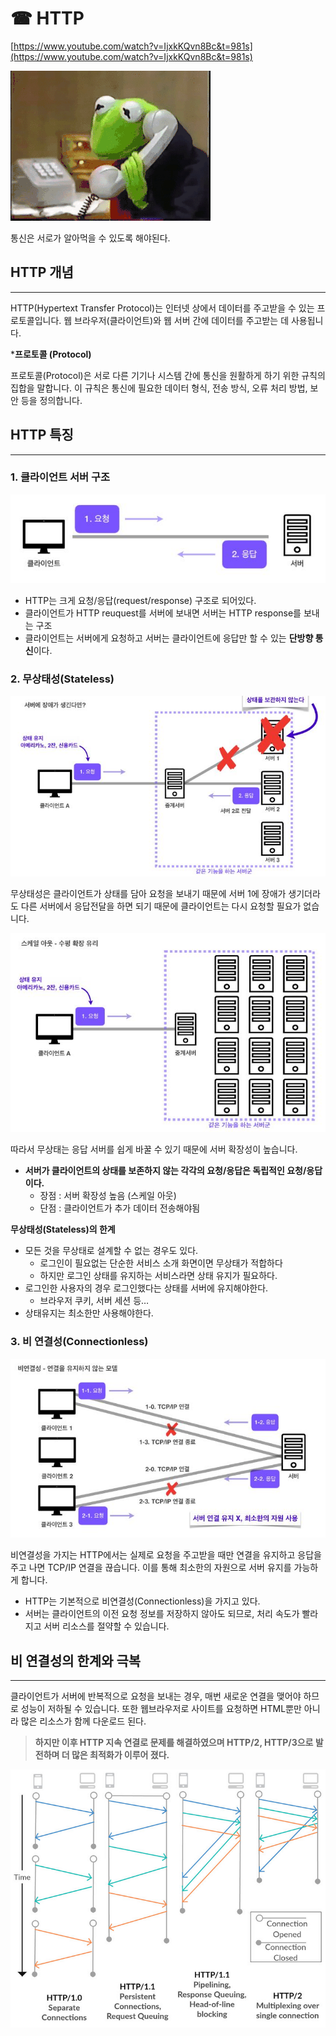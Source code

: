 # ☎ HTTP

[https://www.youtube.com/watch?v=IjxkKQvn8Bc&t=981s](https://www.youtube.com/watch?v=IjxkKQvn8Bc&t=981s)

![img.gif](%E2%98%8E%20HTTP%2074cf90e30f254b65bd151cdb1c2adc67/img.gif)

통신은 서로가 알아먹을 수 있도록 해야된다.

## HTTP 개념

---

HTTP(Hypertext Transfer Protocol)는 인터넷 상에서 데이터를 주고받을 수 있는 프로토콜입니다. 웹 브라우저(클라이언트)와 웹 서버 간에 데이터를 주고받는 데 사용됩니다.

***프로토콜 (Protocol)**

프로토콜(Protocol)은 서로 다른 기기나 시스템 간에 통신을 원활하게 하기 위한 규칙의 집합을 말합니다. 이 규칙은 통신에 필요한 데이터 형식, 전송 방식, 오류 처리 방법, 보안 등을 정의합니다.

## HTTP  특징

---

### 1. 클라이언트 서버 구조

![az.JPG](%E2%98%8E%20HTTP%2074cf90e30f254b65bd151cdb1c2adc67/az.jpg)

- HTTP는 크게 요청/응답(request/response) 구조로 되어있다.
- 클라이언트가 HTTP reuquest를 서버에 보내면 서버는 HTTP response를 보내는 구조
- 클라이언트는 서버에게 요청하고 서버는 클라이언트에 응답만 할 수 있는 **단방향 통신**이다.

### 2. **무상태성(Stateless)**

![c.JPG](%E2%98%8E%20HTTP%2074cf90e30f254b65bd151cdb1c2adc67/c.jpg)

무상태성은 클라이언트가 상태를 담아 요청을 보내기 때문에 서버 1에 장애가 생기더라도 다른 서버에서 응답전달을 하면 되기 때문에 클라이언트는 다시 요청할 필요가 없습니다.

![ccsc.JPG](%E2%98%8E%20HTTP%2074cf90e30f254b65bd151cdb1c2adc67/ccsc.jpg)

따라서 무상태는 응답 서버를 쉽게 바꿀 수 있기 때문에 서버 확장성이 높습니다.

- **서버가 클라이언트의 상태를 보존하지 않는 각각의 요청/응답은 독립적인 요청/응답이다.**
    - 장점 : 서버 확장성 높음 (스케일 아웃)
    - 단점 : 클라이언트가 추가 데이터 전송해야됨

**무상태성(Stateless)의 한계**

- 모든 것을 무상태로 설계할 수 없는 경우도 있다.
    - 로그인이 필요없는 단순한 서비스 소개 화면이면 무상태가 적합하다
    - 하지만 로그인 상태를 유지하는 서비스라면 상태 유지가 필요하다.
- 로그인한 사용자의 경우 로그인했다는 상태를 서버에 유지해야한다.
    - 브라우저 쿠키, 서버 세션 등…
- 상태유지는 최소한만 사용해야한다.

### 3. 비 연결성(Connectionless)

![zxcs.JPG](%E2%98%8E%20HTTP%2074cf90e30f254b65bd151cdb1c2adc67/zxcs.jpg)

비연결성을 가지는 HTTP에서는 실제로 요청을 주고받을 때만 연결을 유지하고 응답을 주고 나면 TCP/IP 연결을 끊습니다. 이를 통해 최소한의 자원으로 서버 유지를 가능하게 합니다.

- HTTP는 기본적으로 비연결성(Connectionless)을 가지고 있다.
- 서버는 클라이언트의 이전 요청 정보를 저장하지 않아도 되므로, 처리 속도가 빨라지고 서버 리소스를 절약할 수 있습니다.

## 비 연결성의 한계와 극복

---

클라이언트가 서버에 반복적으로 요청을 보내는 경우, 매번 새로운 연결을 맺어야 하므로 성능이 저하될 수 있습니다. 또한 웹브라우저로 사이트를 요청하면 HTML뿐만 아니라 많은 리소스가 함께 다운로드 된다.

> **하지만 이후 HTTP 지속 연결로 문제를 해결하였으며 HTTP/2, HTTP/3으로 발전하며 더 많은 최적화가 이루어 졌다.**
> 

![img1.daumcdn.png](%E2%98%8E%20HTTP%2074cf90e30f254b65bd151cdb1c2adc67/img1.daumcdn.png)
